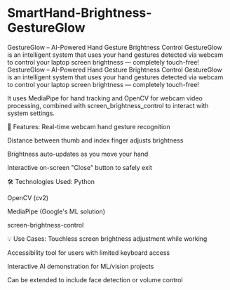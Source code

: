# SmartHand-Brightness-GestureGlow
GestureGlow – AI-Powered Hand Gesture Brightness Control GestureGlow is an intelligent system that uses your hand gestures detected via webcam to control your laptop screen brightness — completely touch-free!
GestureGlow – AI-Powered Hand Gesture Brightness Control
GestureGlow is an intelligent system that uses your hand gestures detected via webcam to control your laptop screen brightness — completely touch-free!

It uses MediaPipe for hand tracking and OpenCV for webcam video processing, combined with screen_brightness_control to interact with system settings.

🚀 Features:
Real-time webcam hand gesture recognition

Distance between thumb and index finger adjusts brightness

Brightness auto-updates as you move your hand

Interactive on-screen "Close" button to safely exit

🛠️ Technologies Used:
Python

OpenCV (cv2)

MediaPipe (Google's ML solution)

screen-brightness-control

💡 Use Cases:
Touchless screen brightness adjustment while working

Accessibility tool for users with limited keyboard access

Interactive AI demonstration for ML/vision projects

Can be extended to include face detection or volume control

